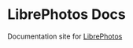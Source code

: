 # LibrePhotos Docs

Documentation site for [LibrePhotos](https://github.com/LibrePhotos/librephotos)
